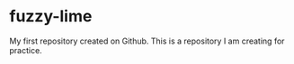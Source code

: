 # fuzzy-lime
My first repository created on Github.
This is a repository I am creating for practice.
